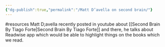 ```yaml
---
{"dg-publish":true,"permalink":"/Matt D’avella on second brain/"}
---
```


#resources
Matt D;avella recently posted in youtube about [[Second Brain By Tiago Forte\|Second Brain By Tiago Forte]] and there, he talks about Readwise app which would be able to highlight things on the books which we read.

